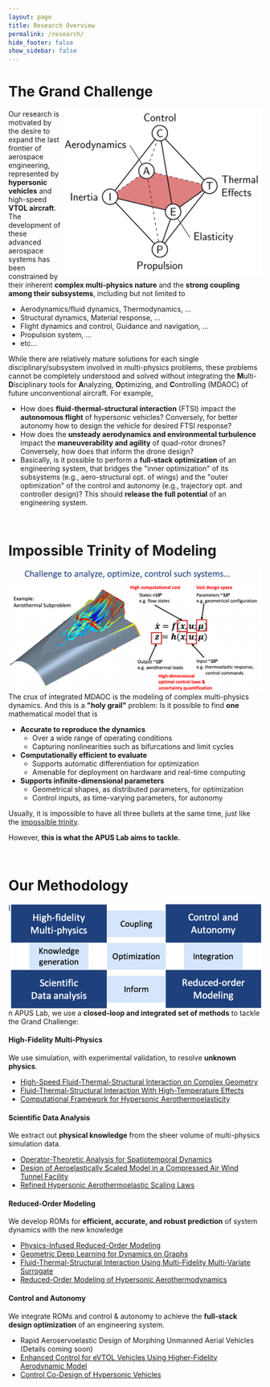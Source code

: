 ```yaml
---
layout: page
title: Research Overview
permalink: /research/
hide_footer: false
show_sidebar: false
---
```


# The Grand Challenge

<img src="/img/rsch_oct.png" align="right" width="400px"/>

Our research is motivated by the desire to expand the last frontier of aerospace engineering, represented by **hypersonic vehicles** and high-speed **VTOL aircraft**. The development of these advanced aerospace systems has been constrained by their inherent **complex multi-physics nature** and the **strong coupling among their subsystems**, including but not limited to

+ Aerodynamics/fluid dynamics, Thermodynamics, ...
+ Structural dynamics, Material response, ...
+ Flight dynamics and control, Guidance and navigation, ...
+ Propulsion system, ...
+ etc...

While there are relatively mature solutions for each single disciplinary/subsystem involved in multi-physics problems, these problems cannot be completely understood and solved without integrating the **M**ulti-**D**isciplinary tools for **A**nalyzing, **O**ptimizing, and **C**ontrolling (MDAOC) of future unconventional aircraft.  For example,

+ How does **fluid-thermal-structural interaction** (FTSI) impact the **autonomous flight** of hypersonic vehicles?  Conversely, for better autonomy how to design the vehicle for desired FTSI response?
+ How does the **unsteady aerodynamics and environmental turbulence** impact the **maneuverability and agility** of quad-rotor drones?  Conversely, how does that inform the drone design?
+ Basically, is it possible to perform a **full-stack optimization** of an engineering system, that bridges the "inner optimization" of its subsystems (e.g., aero-structural opt. of wings) and the "outer optimization" of the control and autonomy (e.g., trajectory opt. and controller design)?  This should **release the full potential** of an engineering system.

<br clear="right"/>

# Impossible Trinity of Modeling

<img src="/img/post_2109.png" align="right" width="600px"/>

The crux of integrated MDAOC is the modeling of complex multi-physics dynamics.  And this is a **"holy grail"** problem:  Is it possible to find **one** mathematical model that is
+ **Accurate to reproduce the dynamics**
  - Over a wide range of operating conditions
  - Capturing nonlinearities such as bifurcations and limit cycles
+ **Computationally efficient to evaluate**
  - Supports automatic differentiation for optimization
  - Amenable for deployment on hardware and real-time computing
+ **Supports infinite-dimensional parameters**
  - Geometrical shapes, as distributed parameters, for optimization
  - Control inputs, as time-varying parameters, for autonomy

Usually, it is impossible to have all three bullets at the same time, just like the [impossible trinity](https://en.wikipedia.org/wiki/Impossible_trinity).

However, **this is what the APUS Lab aims to tackle.**

<br clear="right"/>


# Our Methodology

<img src="/img/home_sum.png" align="right" width="500"/>

In APUS Lab, we use a **closed-loop and integrated set of methods** to tackle the Grand Challenge:

#### High-Fidelity Multi-Physics
We use simulation, with experimental validation, to resolve **unknown physics**.
+ [High-Speed Fluid-Thermal-Structural Interaction on Complex Geometry](/rsch_csr/)
+ [Fluid-Thermal-Structural Interaction With High-Temperature Effects](/rsch_ht_ftsi/)
+ [Computational Framework for Hypersonic Aerothermoelasticity](/rsch_hypate/)

#### Scientific Data Analysis
We extract out **physical knowledge** from the sheer volume of multi-physics simulation data.
+ [Operator-Theoretic Analysis for Spatiotemporal Dynamics](/rsch_std/)
+ [Design of Aeroelastically Scaled Model in a Compressed Air Wind Tunnel Facility](/news_st23/#aeroelastic-scaling)
+ [Refined Hypersonic Aerothermoelastic Scaling Laws](/rsch_ate_scl/)

#### Reduced-Order Modeling
We develop ROMs for **efficient, accurate, and robust prediction** of system dynamics with the new knowledge
+ [Physics-Infused Reduced-Order Modeling](/rsch_pirom/)
+ [Geometric Deep Learning for Dynamics on Graphs](/rsch_dgn/)
+ [Fluid-Thermal-Structural Interaction Using Multi-Fidelity Multi-Variate Surrogate](/rsch_ht_ftsi/)
+ [Reduced-Order Modeling of Hypersonic Aerothermodynamics](/rsch_rom_scl/)

#### Control and Autonomy
We integrate ROMs and control & autonomy to achieve the **full-stack design optimization** of an engineering system.
+ Rapid Aeroservoelastic Design of Morphing Unmanned Aerial Vehicles (Details coming soon)
+ [Enhanced Control for eVTOL Vehicles Using Higher-Fidelity Aerodynamic Model](/news_st23/#landing-of-evtol)
+ [Control Co-Design of Hypersonic Vehicles](/rsch_hyp_ccd/)

<br clear="right"/>
